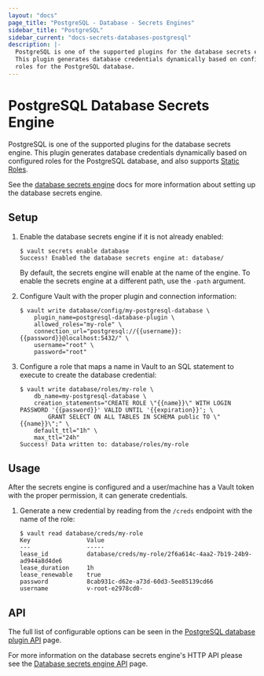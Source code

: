 ```yaml
---
layout: "docs"
page_title: "PostgreSQL - Database - Secrets Engines"
sidebar_title: "PostgreSQL"
sidebar_current: "docs-secrets-databases-postgresql"
description: |-
  PostgreSQL is one of the supported plugins for the database secrets engine.
  This plugin generates database credentials dynamically based on configured
  roles for the PostgreSQL database.
---
```


# PostgreSQL Database Secrets Engine

PostgreSQL is one of the supported plugins for the database secrets engine. This
plugin generates database credentials dynamically based on configured roles for
the PostgreSQL database, and also supports [Static
Roles](/docs/secrets/databases/index.html#static-roles).

See the [database secrets engine](/docs/secrets/databases/index.html) docs for
more information about setting up the database secrets engine.

## Setup

1. Enable the database secrets engine if it is not already enabled:

    ```text
    $ vault secrets enable database
    Success! Enabled the database secrets engine at: database/
    ```

    By default, the secrets engine will enable at the name of the engine. To
    enable the secrets engine at a different path, use the `-path` argument.

1. Configure Vault with the proper plugin and connection information:

    ```text
    $ vault write database/config/my-postgresql-database \
        plugin_name=postgresql-database-plugin \
        allowed_roles="my-role" \
        connection_url="postgresql://{{username}}:{{password}}@localhost:5432/" \
        username="root" \
        password="root"
    ```

1. Configure a role that maps a name in Vault to an SQL statement to execute to
create the database credential:

    ```text
    $ vault write database/roles/my-role \
        db_name=my-postgresql-database \
        creation_statements="CREATE ROLE \"{{name}}\" WITH LOGIN PASSWORD '{{password}}' VALID UNTIL '{{expiration}}'; \
            GRANT SELECT ON ALL TABLES IN SCHEMA public TO \"{{name}}\";" \
        default_ttl="1h" \
        max_ttl="24h"
    Success! Data written to: database/roles/my-role
    ```

## Usage

After the secrets engine is configured and a user/machine has a Vault token with
the proper permission, it can generate credentials.

1. Generate a new credential by reading from the `/creds` endpoint with the name
of the role:

    ```text
    $ vault read database/creds/my-role
    Key                Value
    ---                -----
    lease_id           database/creds/my-role/2f6a614c-4aa2-7b19-24b9-ad944a8d4de6
    lease_duration     1h
    lease_renewable    true
    password           8cab931c-d62e-a73d-60d3-5ee85139cd66
    username           v-root-e2978cd0-
    ```

## API

The full list of configurable options can be seen in the [PostgreSQL database
plugin API](/api/secret/databases/postgresql.html) page.

For more information on the database secrets engine's HTTP API please see the
[Database secrets engine API](/api/secret/databases/index.html) page.
